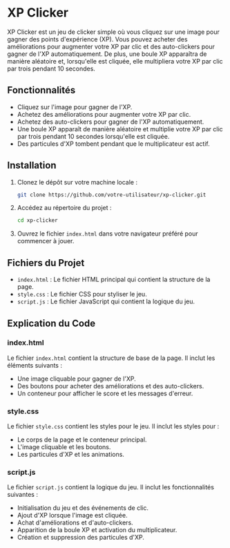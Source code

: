 # XP Clicker

XP Clicker est un jeu de clicker simple où vous cliquez sur une image pour gagner des points d'expérience (XP). Vous pouvez acheter des améliorations pour augmenter votre XP par clic et des auto-clickers pour gagner de l'XP automatiquement. De plus, une boule XP apparaîtra de manière aléatoire et, lorsqu'elle est cliquée, elle multipliera votre XP par clic par trois pendant 10 secondes.

## Fonctionnalités

- Cliquez sur l'image pour gagner de l'XP.
- Achetez des améliorations pour augmenter votre XP par clic.
- Achetez des auto-clickers pour gagner de l'XP automatiquement.
- Une boule XP apparaît de manière aléatoire et multiplie votre XP par clic par trois pendant 10 secondes lorsqu'elle est cliquée.
- Des particules d'XP tombent pendant que le multiplicateur est actif.

## Installation

1. Clonez le dépôt sur votre machine locale :
    ```bash
    git clone https://github.com/votre-utilisateur/xp-clicker.git
    ```

2. Accédez au répertoire du projet :
    ```bash
    cd xp-clicker
    ```

3. Ouvrez le fichier `index.html` dans votre navigateur préféré pour commencer à jouer.

## Fichiers du Projet

- `index.html` : Le fichier HTML principal qui contient la structure de la page.
- `style.css` : Le fichier CSS pour styliser le jeu.
- `script.js` : Le fichier JavaScript qui contient la logique du jeu.

## Explication du Code

### index.html

Le fichier `index.html` contient la structure de base de la page. Il inclut les éléments suivants :

- Une image cliquable pour gagner de l'XP.
- Des boutons pour acheter des améliorations et des auto-clickers.
- Un conteneur pour afficher le score et les messages d'erreur.

### style.css

Le fichier `style.css` contient les styles pour le jeu. Il inclut les styles pour :

- Le corps de la page et le conteneur principal.
- L'image cliquable et les boutons.
- Les particules d'XP et les animations.

### script.js

Le fichier `script.js` contient la logique du jeu. Il inclut les fonctionnalités suivantes :

- Initialisation du jeu et des événements de clic.
- Ajout d'XP lorsque l'image est cliquée.
- Achat d'améliorations et d'auto-clickers.
- Apparition de la boule XP et activation du multiplicateur.
- Création et suppression des particules d'XP.



